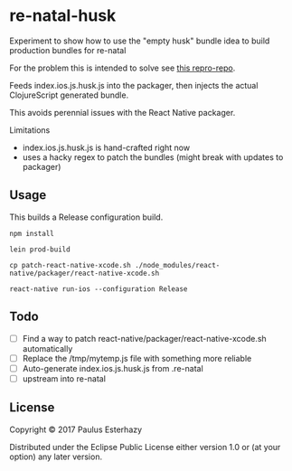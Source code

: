 # re-natal-husk

Experiment to show how to use the "empty husk" bundle idea to build production bundles for re-natal

For the problem this is intended to solve see [this repro-repo](https://github.com/jeaye/react-native-packager-bug).

Feeds index.ios.js.husk.js into the packager, then injects the actual ClojureScript generated bundle.

This avoids perennial issues with the React Native packager.

Limitations

- index.ios.js.husk.js is hand-crafted right now
- uses a hacky regex to patch the bundles (might break with updates to packager)

## Usage

This builds a Release configuration build.

```
npm install

lein prod-build

cp patch-react-native-xcode.sh ./node_modules/react-native/packager/react-native-xcode.sh 

react-native run-ios --configuration Release
```

## Todo

- [ ] Find a way to patch react-native/packager/react-native-xcode.sh automatically
- [ ] Replace the /tmp/mytemp.js file with something more reliable
- [ ] Auto-generate index.ios.js.husk.js from .re-natal
- [ ] upstream into re-natal

## License

Copyright © 2017 Paulus Esterhazy

Distributed under the Eclipse Public License either version 1.0 or (at
your option) any later version.
